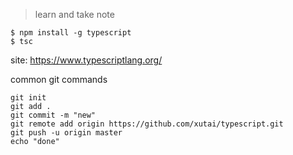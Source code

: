 > learn and take note



```
$ npm install -g typescript
$ tsc
```
site: https://www.typescriptlang.org/



common git commands
```shell
git init
git add .
git commit -m "new"
git remote add origin https://github.com/xutai/typescript.git
git push -u origin master
echo "done"
```